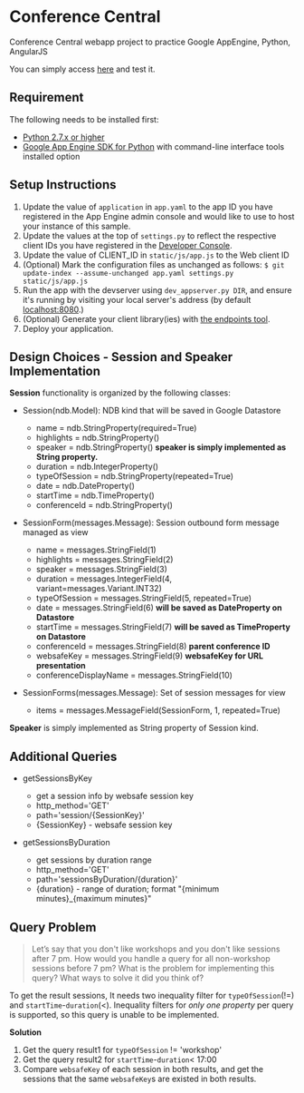 # Conference Central
Conference Central webapp project to practice Google AppEngine, Python, AngularJS

You can simply access [here](https://conference-central-1226.appspot.com) and test it.


## Requirement
The following needs to be installed first:

- [Python 2.7.x or higher](http://python.org)
- [Google App Engine SDK for Python](https://cloud.google.com/appengine/downloads#Google_App_Engine_SDK_for_Python) with command-line interface tools installed option


## Setup Instructions
1. Update the value of `application` in `app.yaml` to the app ID you
   have registered in the App Engine admin console and would like to use to host
   your instance of this sample.
1. Update the values at the top of `settings.py` to
   reflect the respective client IDs you have registered in the
   [Developer Console](https://console.developers.google.com).
1. Update the value of CLIENT_ID in `static/js/app.js` to the Web client ID
1. (Optional) Mark the configuration files as unchanged as follows:
   `$ git update-index --assume-unchanged app.yaml settings.py static/js/app.js`
1. Run the app with the devserver using `dev_appserver.py DIR`, and ensure it's running by visiting your local server's address (by default [localhost:8080](http://localhost:8080).)
1. (Optional) Generate your client library(ies) with [the endpoints tool](https://developers.google.com/appengine/docs/python/endpoints/endpoints_tool).
1. Deploy your application.


## Design Choices - Session and Speaker Implementation
**Session** functionality is organized by the following classes:

* Session(ndb.Model): NDB kind that will be saved in Google Datastore
    * name = ndb.StringProperty(required=True)
    * highlights = ndb.StringProperty()
    * speaker = ndb.StringProperty()        **speaker is simply implemented as String property.**
    * duration = ndb.IntegerProperty()
    * typeOfSession = ndb.StringProperty(repeated=True)
    * date = ndb.DateProperty()
    * startTime = ndb.TimeProperty()
    * conferenceId = ndb.StringProperty()

* SessionForm(messages.Message): Session outbound form message managed as view
    * name = messages.StringField(1)
    * highlights = messages.StringField(2)
    * speaker = messages.StringField(3)
    * duration = messages.IntegerField(4, variant=messages.Variant.INT32)
    * typeOfSession = messages.StringField(5, repeated=True)
    * date = messages.StringField(6)  **will be saved as DateProperty on Datastore**
    * startTime = messages.StringField(7)   **will be saved as TimeProperty on Datastore**
    * conferenceId = messages.StringField(8)    **parent conference ID**
    * websafeKey = messages.StringField(9)  **websafeKey for URL presentation**
    * conferenceDisplayName = messages.StringField(10)

* SessionForms(messages.Message): Set of session messages for view
    * items = messages.MessageField(SessionForm, 1, repeated=True)

**Speaker** is simply implemented as String property of Session kind.


## Additional Queries
* getSessionsByKey
    * get a session info by websafe session key
    * http_method='GET'
    * path='session/{SessionKey}'
    * {SessionKey} - websafe session key
    
* getSessionsByDuration
    * get sessions by duration range
    * http_method='GET'
    * path='sessionsByDuration/{duration}'
    * {duration} - range of duration; format "{minimum minutes}_{maximum minutes}"


## Query Problem
> Let’s say that you don't like workshops and you don't like sessions after 7 pm. How would you handle a query for all non-workshop sessions before 7 pm? What is the problem for implementing this query? What ways to solve it did you think of?

To get the result sessions, It needs two inequality filter for `typeOfSession`(!=) and `startTime`-`duration`(<). Inequality filters for *only one property* per query is supported, so this query is unable to be implemented.

**Solution**

1. Get the query result1 for `typeOfSession` != 'workshop'
1. Get the query result2 for `startTime`-`duration`< 17:00
1. Compare `websafeKey` of each session in both results, and get the sessions that the same `websafeKey`s are existed in both results.
